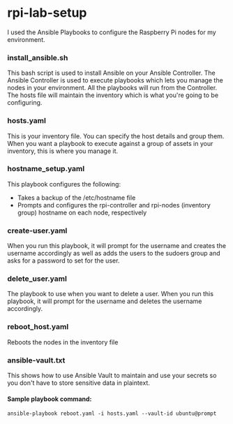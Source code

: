 # rpi-lab-setup
I used the Ansible Playbooks to configure the Raspberry Pi nodes for my environment.

### install_ansible.sh
This bash script is used to install Ansible on your Ansible Controller. The Ansible Controller is used to execute playbooks which lets you manage the nodes in your environment. All the playbooks will run from the Controller. The hosts file will maintain the inventory which is what you're going to be configuring.

### hosts.yaml
This is your inventory file. You can specify the host details and group them. When you want a playbook to execute against a group of assets in your inventory, this is where you manage it.

### hostname_setup.yaml
This playbook configures the following:
- Takes a backup of the /etc/hostname file
- Prompts and configures the rpi-controller and rpi-nodes (inventory group) hostname on each node, respectively

### create-user.yaml
When you run this playbook, it will prompt for the username and creates the username accordingly as well as adds the users to the sudoers group and asks for a password to set for the user.

### delete_user.yaml
The playbook to use when you want to delete a user. When you run this playbook, it will prompt for the username and deletes the username accordingly.

### reboot_host.yaml
Reboots the nodes in the inventory file

### ansible-vault.txt
This shows how to use Ansible Vault to maintain and use your secrets so you don't have to store sensitive data in plaintext.

#### Sample playbook command:
```ansible-playbook reboot.yaml -i hosts.yaml --vault-id ubuntu@prompt```


